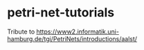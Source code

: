 # petri-net-tutorials
Tribute to https://www2.informatik.uni-hamburg.de/tgi/PetriNets/introductions/aalst/
